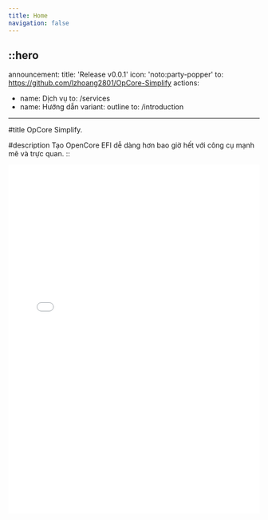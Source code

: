 ```yaml
---
title: Home
navigation: false
---
```


::hero
---
announcement:
  title: 'Release v0.0.1'
  icon: 'noto:party-popper'
  to: https://github.com/lzhoang2801/OpCore-Simplify
actions:
  - name: Dịch vụ
    to: /services
  - name: Hướng dẫn
    variant: outline
    to: /introduction
---

#title
OpCore Simplify.

#description
Tạo OpenCore EFI dễ dàng hơn bao giờ hết với công cụ mạnh mẽ và trực quan.
::

<div class="border rounded-lg shadow-md">
  <iframe src="/introduction#opcore-simplify-l%C3%A0-g%C3%AC" height="700" width="100%" class="rounded-lg" scrolling="no" frameborder="0">
</div>
